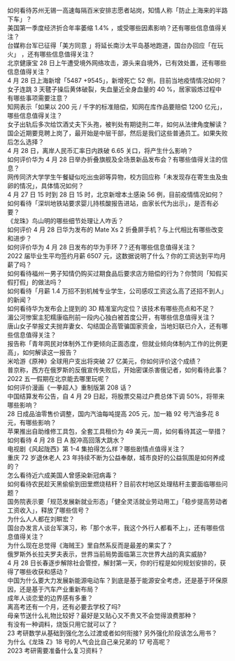 如何看待苏州无锡一高速每隔百米安排志愿者站岗，知情人称「防止上海来的半路下车」？  
美国第一季度经济折合年率萎缩 1.4% ，或受哪些因素影响？还有哪些信息值得关注？  
台媒称台军已征得「美方同意 」将延长南沙太平岛基地跑道，国台办回应「在玩火」 ，还有哪些信息值得关注？  
北京健康宝 28 日上午遭受境外网络攻击，源头来自境外，已有效处置，还有哪些信息值得关注？  
4 月 28 日上海新增「5487 +9545」，新增死亡 52 例，目前当地疫情情况如何？  
女子连跳 3 天毽子操后黄体破裂，失血量近全身血量的 40 %，居家锻炼过程中有哪些事项需要注意？  
知网表示「如果以 200 元 / 千字的标准赔偿，知网在库作品要赔偿 1200 亿元」，哪些信息值得关注？  
女子出轨后多次给饮酒丈夫下头孢，被判处有期徒刑二年，如何从法律角度解读？  
国企近期要竞聘上岗了，最开始是中层干部，然后是我们这些普通员工。如果失败后怎么选择？  
4 月 28 日，离岸人民币汇率日内跌破 6.65 关口，将产生什么影响？  
如何评价华为 4 月 28 日举办折叠旗舰及全场景新品发布会？有哪些值得关注的信息？  
网传同济大学学生午餐疑似吃出虫卵等异物，校方回应称「未发现存在寄生虫及虫卵的情况」，具体情况如何？  
4 月 27 日 15 时到 28 日 15 时，北京新增本土感染 56 例，目前疫情情况如何？  
如何看待「深圳地铁站要求婴儿持核酸报告进站，由家长代为出示」，是否有必要？  
《龙珠》鸟山明的哪些细节处理让人咋舌？  
如何评价 4 月 28 日华为发布的 Mate Xs 2 折叠屏手机？与上代相比有哪些改变和进步？  
如何评价华为 4 月 28 日发布的华为手环 7？还有哪些信息值得关注？  
2022 届毕业生平均签约月薪 6507 元，这数据说明了什么？你的工资达到平均月薪了吗？  
如何看待福州一男子知情仍购买过期食品后要求店方赔偿的行为？你赞同「知假买假打假」的做法吗？  
如何看待「月薪 1.4 万招不到机械专业学生，公司感叹工资这么高了还招不到人」的新闻？  
如何看待华为发布会上提到的 3D 精准室内定位？该技术有哪些亮点和不足？  
湄公河惨案主犯糯康临刑前一段内心独白被首度公开，有哪些信息值得关注？  
唐山女子举报丈夫抛弃妻女、勾结国企高管骗国家资金，当地妇联已介入，还有哪些信息值得关注？  
报告称「青年网民对体制外工作更倾向正面态度，但就业倾向体制内工作的比例更高」，如何解读这一报告？  
米哈游《原神》全球用户支出将突破 27 亿美元，你如何评价这个成绩？  
普京称，西方在俄罗斯的反俄宣传失败后，开始密谋杀害俄记者，如何看待此事？  
2022 五一假期在北京能去哪里玩呢？  
如何评价漫画《一拳超人》重制版第 208 话？  
中国结算发布公告，自 4 月 29 日起，将股票交易过户费总体下调 50%，将带来哪些影响？  
28 日成品油零售价调整，国内汽油每吨提高 205 元，加一箱 92 号汽油多花 8 元，有哪些影响？  
苹果推出自助维修工具包，全套工具租价为 49 美元一周，如何看待其这一举措？  
如何看待 4 月 28 日 A 股冲高回落大跳水？  
电视剧《风起陇西》第 1-4 集拍得怎么样？哪些剧情点值得关注？  
重庆 72 岁退休老人 23 年持续不断为公益奉献，城市良好的公益氛围是如何养成的？  
怎么看待近六成美国人曾感染新冠病毒？  
如何看待农民趁天黑偷偷到田里燃烧秸秆？目前农村地区处理秸秆主要面临哪些问题？  
国务院表示要「规范发展新就业形态」「健全灵活就业劳动用工」「稳步提高劳动者工资收入」，释放了哪些信号？  
为什么人人都在刘畊宏？  
国台办发言人谈台军演习，称「那个水平，我这个外行人都看不上」，还有哪些信息值得关注？  
为什么现在总觉得《海贼王》里自然系反而是最差的果实了？  
俄罗斯外长拉夫罗夫表示，世界当前局势面临第三次世界大战的真实威胁?  
4 月 28 日长春逐步解除社会管控，解封第一天，你的行程是如何规划安排的，获得了哪些收获和感动？  
中国为什么要大力发展新能源电动车？到底是基于能源安全考虑，还是基于环保原因，还是基于汽车产业重新布局？  
成年人谈恋爱的边界感有多重？  
离高考还有一个月，还有必要去学校了吗?  
母亲节送什么礼物比较好？最好是又贴心又不贵又不会觉得浪费那种？  
有没有一种调料，烧饭只用它就可以了？  
23 考研数学从基础到强化怎么过渡或者如何衔接? 另外强化阶段该怎么用书？  
为什么《龙珠 Z》18 号的人气会比自己亲兄弟的 17 号高呢？  
2023 考研需要准备什么复习资料？  
